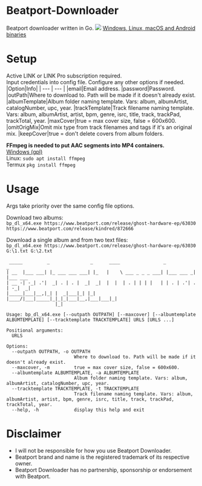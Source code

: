 # Beatport-Downloader
Beatport downloader written in Go.
![](https://i.imgur.com/T91aKEi.png)
[Windows, Linux, macOS and Android binaries](https://github.com/Sorrow446/Beatport-Downloader/releases)

# Setup
Active LINK or LINK Pro subscription required.    
Input credentials into config file.
Configure any other options if needed.
|Option|Info|
| --- | --- |
|email|Email address.
|password|Password.
|outPath|Where to download to. Path will be made if it doesn't already exist.
|albumTemplate|Album folder naming template. Vars: album, albumArtist, catalogNumber, upc, year.
|trackTemplate|Track filename naming template. Vars: album, albumArtist, artist, bpm, genre, isrc, title, track, trackPad, trackTotal, year.
|maxCover|true = max cover size, false = 600x600.
|omitOrigMix|Omit mix type from track filenames and tags if it's an original mix.
|keepCover|true = don't delete covers from album folders.

**FFmpeg is needed to put AAC segments into MP4 containers.**    
[Windows (gpl)](https://github.com/BtbN/FFmpeg-Builds/releases)    
Linux: `sudo apt install ffmpeg`    
Termux `pkg install ffmpeg`

# Usage
Args take priority over the same config file options.

Download two albums:   
`bp_dl_x64.exe https://www.beatport.com/release/ghost-hardware-ep/63030 https://www.beatport.com/release/kindred/872666`

Download a single album and from two text files:   
`bp_dl_x64.exe https://www.beatport.com/release/ghost-hardware-ep/63030 G:\1.txt G:\2.txt`

```
 _____         _               _      ____                _           _
| __  |___ ___| |_ ___ ___ ___| |_   |    \ ___ _ _ _ ___| |___ ___ _| |___ ___
| __ -| -_| .'|  _| . | . |  _|  _|  |  |  | . | | | |   | | . | .'| . | -_|  _|
|_____|___|__,|_| |  _|___|_| |_|    |____/|___|_____|_|_|_|___|__,|___|___|_|
                  |_|

Usage: bp_dl_x64.exe [--outpath OUTPATH] [--maxcover] [--albumtemplate ALBUMTEMPLATE] [--tracktemplate TRACKTEMPLATE] URLS [URLS ...]

Positional arguments:
  URLS

Options:
  --outpath OUTPATH, -o OUTPATH
                         Where to download to. Path will be made if it doesn't already exist.
  --maxcover, -m         true = max cover size, false = 600x600.
  --albumtemplate ALBUMTEMPLATE, -a ALBUMTEMPLATE
                         Album folder naming template. Vars: album, albumArtist, catalogNumber, upc, year.
  --tracktemplate TRACKTEMPLATE, -t TRACKTEMPLATE
                         Track filename naming template. Vars: album, albumArtist, artist, bpm, genre, isrc, title, track, trackPad, trackTotal, year.
  --help, -h             display this help and exit
  ```
  
  # Disclaimer
- I will not be responsible for how you use Beatport Downloader.    
- Beatport brand and name is the registered trademark of its respective owner.    
- Beatport Downloader has no partnership, sponsorship or endorsement with Beatport.
